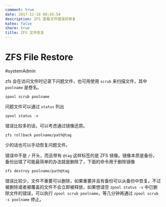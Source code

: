 ```yaml
---
comment: true
date: 2017-11-18 00:43:54
description: ZFS 查看文件错误并修复
katex: false
share: true
title: ZFS 文件恢复
---
```


# ZFS File Restore

#systemAdmin

zfs 会在访问文件时记录下问题文件，也可用使用 `scrub` 来扫描文件，其中 `poolname` 是卷名。

```
zpool scrub poolname
```

问题文件可以通过 `status` 列出

```
zpool status -v
```

错误比较多的话，可以考虑通过镜像还原。

```
zfs rollback poolname/path@tag
```

少的话也可以手动恢复问题文件。

错误中不是 `/` 开头，而且带有 `@tag` 这样标签的是 ZFS 镜像。镜像本质是备份，备份出错了可能最简单的办法就是删除了，下面的命令用于删除镜像

```
zfs destroy poolname/path@tag
```

错误比较少，文件不重要可以删除，如果重要并且有备份可以从备份中恢复。不过被删除或者被覆盖的文件不会立即被释放，如果想请空 `zpool status -v` 中已删除文件的错误，可以执行 `zpool scrub poolname`，等几分钟再通过 `zpool scrub -s poolname` 停止。

